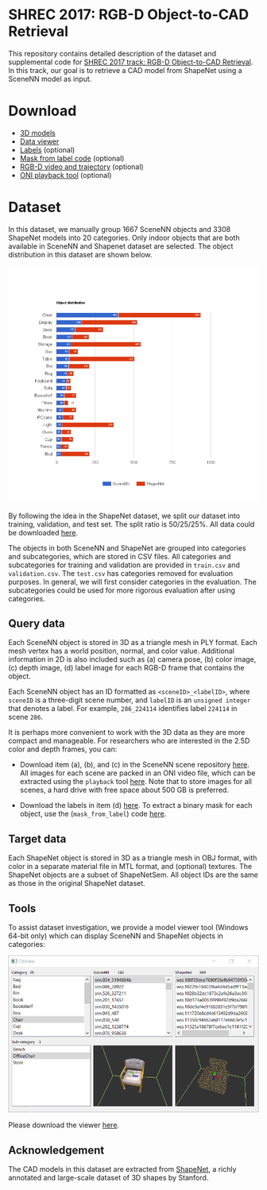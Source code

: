 # SHREC 2017: RGB-D Object-to-CAD Retrieval 

This repository contains detailed description of the dataset and supplemental code for [SHREC 2017 track: RGB-D Object-to-CAD Retrieval](http://people.sutd.edu.sg/~saikit/projects/sceneNN/shrec17/index.html).
In this track, our goal is to retrieve a CAD model from ShapeNet using a SceneNN model as input.

# Download

* [3D models](https://drive.google.com/drive/folders/0B2BQi-ql8CzeOTZaa2Fvem5xb2s)
* [Data viewer](https://github.com/scenenn/shrec17/releases)
* [Labels](https://drive.google.com/drive/folders/0B2BQi-ql8CzeaDNQQXNmZHdnSFE)
 (optional)
* [Mask from label code](https://github.com/scenenn/shrec17/tree/master/mask_from_label) (optional)
* [RGB-D video and trajectory](https://drive.google.com/drive/folders/0B-aa7y5Ox4eZWE8yMkRkNkU4Tk0?usp=sharing) (optional)
* [ONI playback tool](https://github.com/scenenn/scenenn/tree/master/playback)
 (optional)

# Dataset 
In this dataset, we manually group 1667 SceneNN objects and 3308 ShapeNet models into 20 categories. Only indoor objects that are both available in SceneNN and Shapenet dataset are selected. The object distribution in this dataset are shown below.

![Object distribution in the dataset](images/objectDistribution.png?raw=true)

By following the idea in the ShapeNet dataset, we split our dataset into training, validation, and test set. The split ratio is 50/25/25%. 
All data could be downloaded [here](https://drive.google.com/drive/folders/0B2BQi-ql8CzeOTZaa2Fvem5xb2s). 

The objects in both SceneNN and ShapeNet are grouped into categories and subcategories, which are stored in CSV files. All categories and subcategories for training and validation are provided in `train.csv` and `validation.csv`. The `test.csv` has categories removed for evaluation purposes. In general, we will first consider categories in the evaluation. The subcategories could be used for more rigorous evaluation after using categories.

## Query data
Each SceneNN object is stored in 3D as a triangle mesh in PLY format. Each mesh vertex has a world position, normal, and color value. Additional information in 2D is also included such as (a) camera pose, (b) color image, (c) depth image, (d) label image for each RGB-D frame that contains the object.

Each SceneNN object has an ID formatted as `<sceneID>_<labelID>`, where `sceneID` is a three-digit scene number, and `labelID` is an `unsigned integer` that denotes a label. For example, `286_224114` identifies label `224114` in scene `286`. 

It is perhaps more convenient to work with the 3D data as they are more compact and manageable. For researchers who are interested in the 2.5D color and depth frames, you can: 

+ Download item (a), (b), and (c) in the SceneNN scene repository [here](https://drive.google.com/drive/folders/0B-aa7y5Ox4eZWE8yMkRkNkU4Tk0?usp=sharing). All images for each scene are packed in an ONI video file, which can be extracted using the `playback` tool [here](https://github.com/scenenn/scenenn/tree/master/playback). Note that to store images for all scenes, a hard drive with free space about 500 GB is preferred.

+ Download the labels in item (d) [here](https://drive.google.com/drive/folders/0B2BQi-ql8CzeaDNQQXNmZHdnSFE). To extract a binary mask for each object, use the (`mask_from_label`) code  [here](https://github.com/scenenn/shrec17/tree/master/mask_from_label).
 
## Target data
Each ShapeNet object is stored in 3D as a triangle mesh in OBJ format, with color in a separate material file in MTL format, and (optional) textures. The ShapeNet objects are a subset of ShapeNetSem. All object IDs are the same as those in the original ShapeNet dataset. 

## Tools
To assist dataset investigation, we provide a model viewer tool (Windows 64-bit only) which can display SceneNN and ShapeNet objects in categories:

![Dataset viewer](images/viewer.png?raw=true)

Please download the viewer [here](https://github.com/scenenn/shrec17/releases).

## Acknowledgement
The CAD models in this dataset are extracted from [ShapeNet](https://www.shapenet.org/), a richly annotated and large-scale dataset of 3D shapes by Stanford. 


